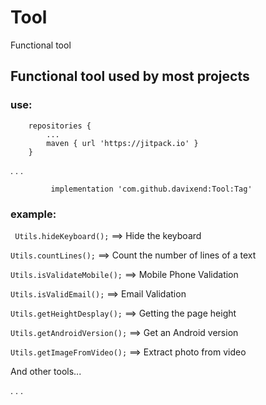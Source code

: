 # Tool
Functional tool
##  Functional tool used by most projects
### use:




 		repositories {
 			...
 			maven { url 'https://jitpack.io' }
 		}

.
.
.


 	         implementation 'com.github.davixend:Tool:Tag'

### example:


` Utils.hideKeyboard();`  ==>  Hide the keyboard

`Utils.countLines();`  ==> Count the number of lines of a text

`Utils.isValidateMobile();`  ==> Mobile Phone Validation

`Utils.isValidEmail();`  ==> Email Validation

`Utils.getHeightDesplay();`  ==> Getting the page height

`Utils.getAndroidVersion();`  ==> Get an Android version

`Utils.getImageFromVideo();`  ==> Extract photo from video

And other tools...

.
.
.
